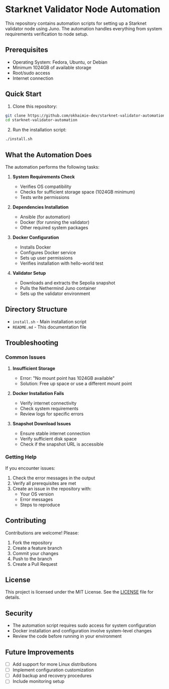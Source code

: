 # Starknet Validator Node Automation

This repository contains automation scripts for setting up a Starknet validator node using Juno. The automation handles everything from system requirements verification to node setup.

## Prerequisites

- Operating System: Fedora, Ubuntu, or Debian
- Minimum 1024GB of available storage
- Root/sudo access
- Internet connection

## Quick Start

1. Clone this repository:
```bash
git clone https://github.com/okhaimie-dev/starknet-validator-automation.git
cd starknet-validator-automation
```

2. Run the installation script:
```bash
./install.sh
```

## What the Automation Does

The automation performs the following tasks:

1. **System Requirements Check**
   - Verifies OS compatibility
   - Checks for sufficient storage space (1024GB minimum)
   - Tests write permissions

2. **Dependencies Installation**
   - Ansible (for automation)
   - Docker (for running the validator)
   - Other required system packages

3. **Docker Configuration**
   - Installs Docker
   - Configures Docker service
   - Sets up user permissions
   - Verifies installation with hello-world test

4. **Validator Setup**
   - Downloads and extracts the Sepolia snapshot
   - Pulls the Nethermind Juno container
   - Sets up the validator environment

## Directory Structure

- `install.sh` - Main installation script
- `README.md` - This documentation file

## Troubleshooting

### Common Issues

1. **Insufficient Storage**
   - Error: "No mount point has 1024GB available"
   - Solution: Free up space or use a different mount point

2. **Docker Installation Fails**
   - Verify internet connectivity
   - Check system requirements
   - Review logs for specific errors

3. **Snapshot Download Issues**
   - Ensure stable internet connection
   - Verify sufficient disk space
   - Check if the snapshot URL is accessible

### Getting Help

If you encounter issues:
1. Check the error messages in the output
2. Verify all prerequisites are met
3. Create an issue in the repository with:
   - Your OS version
   - Error messages
   - Steps to reproduce

## Contributing

Contributions are welcome! Please:

1. Fork the repository
2. Create a feature branch
3. Commit your changes
4. Push to the branch
5. Create a Pull Request

## License

This project is licensed under the MIT License. See the [LICENSE](LICENSE) file for details.

## Security

- The automation script requires sudo access for system configuration
- Docker installation and configuration involve system-level changes
- Review the code before running in your environment

## Future Improvements

- [ ] Add support for more Linux distributions
- [ ] Implement configuration customization
- [ ] Add backup and recovery procedures
- [ ] Include monitoring setup
